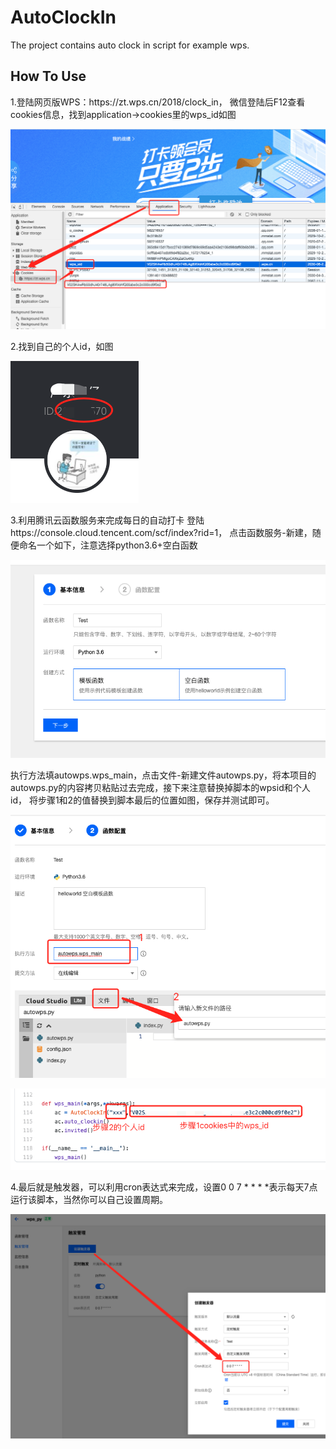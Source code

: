 # AutoClockIn
The project contains auto clock in script for example wps.

<h2>How To Use</h2>
1.登陆网页版WPS：https://zt.wps.cn/2018/clock_in，
微信登陆后F12查看cookies信息，找到application->cookies里的wps_id如图

![](https://github.com/wjkV587/AutoClockIn/raw/master/images/wps.png)

2.找到自己的个人id，如图

![](https://github.com/wjkV587/AutoClockIn/raw/master/images/id.png)

3.利用腾讯云函数服务来完成每日的自动打卡
登陆https://console.cloud.tencent.com/scf/index?rid=1，
点击函数服务-新建，随便命名一个如下，注意选择python3.6+空白函数

![](https://github.com/wjkV587/AutoClockIn/raw/master/images/tx1.png)

执行方法填autowps.wps_main，点击文件-新建文件autowps.py，将本项目的autowps.py的内容拷贝粘贴过去完成，接下来注意替换掉脚本的wpsid和个人id，
将步骤1和2的值替换到脚本最后的位置如图，保存并测试即可。

![](https://github.com/wjkV587/AutoClockIn/raw/master/images/tx2.png)

![](https://github.com/wjkV587/AutoClockIn/raw/master/images/tx3.png)

4.最后就是触发器，可以利用cron表达式来完成，设置0 0 7 * * * *表示每天7点运行该脚本，当然你可以自己设置周期。

![](https://github.com/wjkV587/AutoClockIn/raw/master/images/tx4.png)

